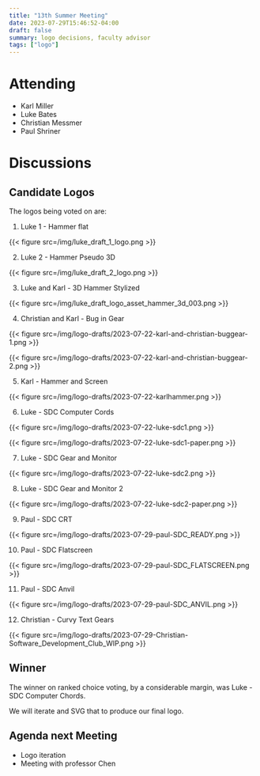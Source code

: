 ```yaml
---
title: "13th Summer Meeting"
date: 2023-07-29T15:46:52-04:00
draft: false
summary: logo decisions, faculty advisor
tags: ["logo"]
---
```




# Attending

- Karl Miller
- Luke Bates
- Christian Messmer
- Paul Shriner
  

# Discussions

## Candidate Logos

The logos being voted on are:

1. Luke 1 - Hammer flat

{{< figure src=/img/luke_draft_1_logo.png >}}

2. Luke 2 - Hammer Pseudo 3D

{{< figure src=/img/luke_draft_2_logo.png >}}

3. Luke and Karl - 3D Hammer Stylized

{{< figure src=/img/luke_draft_logo_asset_hammer_3d_003.png >}}

4. Christian and Karl - Bug in Gear

{{< figure src=/img/logo-drafts/2023-07-22-karl-and-christian-buggear-1.png >}}

{{< figure src=/img/logo-drafts/2023-07-22-karl-and-christian-buggear-2.png >}}

5. Karl - Hammer and Screen

{{< figure src=/img/logo-drafts/2023-07-22-karlhammer.png >}}

6. Luke - SDC Computer Cords

{{< figure src=/img/logo-drafts/2023-07-22-luke-sdc1.png >}}

{{< figure src=/img/logo-drafts/2023-07-22-luke-sdc1-paper.png >}}

7. Luke - SDC Gear and Monitor

{{< figure src=/img/logo-drafts/2023-07-22-luke-sdc2.png >}}

8. Luke - SDC Gear and Monitor 2

{{< figure src=/img/logo-drafts/2023-07-22-luke-sdc2-paper.png >}}

9. Paul - SDC CRT

{{< figure src=/img/logo-drafts/2023-07-29-paul-SDC_READY.png >}}

10. Paul - SDC Flatscreen

{{< figure src=/img/logo-drafts/2023-07-29-paul-SDC_FLATSCREEN.png >}}

11.  Paul - SDC Anvil

{{< figure src=/img/logo-drafts/2023-07-29-paul-SDC_ANVIL.png >}}

12. Christian - Curvy Text Gears

{{< figure src=/img/logo-drafts/2023-07-29-Christian-Software_Development_Club_WIP.png >}}

## Winner

The winner on ranked choice voting, by a considerable margin, was Luke - SDC Computer Chords.

We will iterate and SVG that to produce our final logo.

## Agenda next Meeting

- Logo iteration
- Meeting with professor Chen

